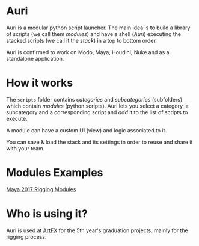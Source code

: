 # Auri
Auri is a modular python script launcher.
The main idea is to build a library of scripts (we call them *modules*) and have a shell (*Auri*) executing the stacked scripts (we call it the *stack*) in a top to bottom order.

Auri is confirmed to work on Modo, Maya, Houdini, Nuke and as a standalone application.

[](./docs/images/auri_presentation.png)

# How it works
The `scripts` folder contains *categories* and *subcategories* (subfolders) which contain *modules* (python scripts).
Auri lets you select a category, a subcategory and a corresponding script and *add* it to the list of scripts to execute.

A module can have a custom UI (view) and logic associated to it.

You can save & load the stack and its settings in order to reuse and share it with your team.

[](./docs/images/auri_stack_pres.png)

# Modules Examples
[Maya 2017 Rigging Modules](https://github.com/Sookhaal/auri_maya_rigging_scripts)

# Who is using it?
Auri is used at [ArtFX](http://www.artfx.fr/en/) for the 5th year's graduation projects, mainly for the rigging process.
